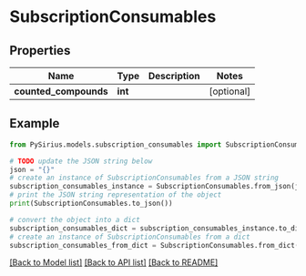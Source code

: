 # SubscriptionConsumables


## Properties

Name | Type | Description | Notes
------------ | ------------- | ------------- | -------------
**counted_compounds** | **int** |  | [optional] 

## Example

```python
from PySirius.models.subscription_consumables import SubscriptionConsumables

# TODO update the JSON string below
json = "{}"
# create an instance of SubscriptionConsumables from a JSON string
subscription_consumables_instance = SubscriptionConsumables.from_json(json)
# print the JSON string representation of the object
print(SubscriptionConsumables.to_json())

# convert the object into a dict
subscription_consumables_dict = subscription_consumables_instance.to_dict()
# create an instance of SubscriptionConsumables from a dict
subscription_consumables_from_dict = SubscriptionConsumables.from_dict(subscription_consumables_dict)
```
[[Back to Model list]](../README.md#documentation-for-models) [[Back to API list]](../README.md#documentation-for-api-endpoints) [[Back to README]](../README.md)



